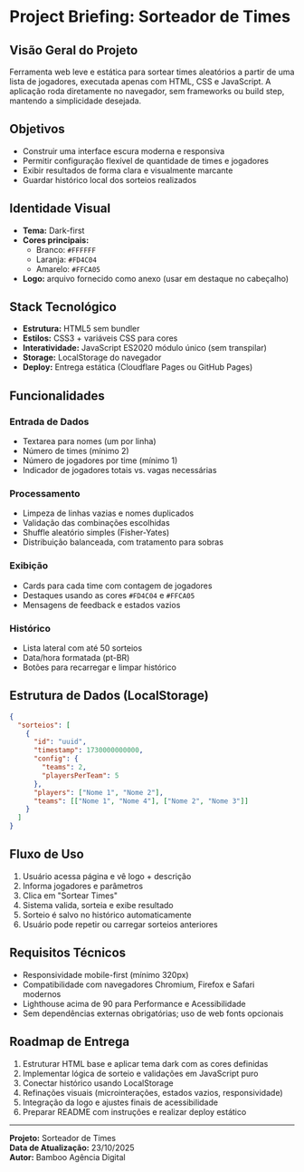 # Project Briefing: Sorteador de Times

## Visão Geral do Projeto
Ferramenta web leve e estática para sortear times aleatórios a partir de uma lista de jogadores, executada apenas com HTML, CSS e JavaScript. A aplicação roda diretamente no navegador, sem frameworks ou build step, mantendo a simplicidade desejada.

## Objetivos
- Construir uma interface escura moderna e responsiva
- Permitir configuração flexível de quantidade de times e jogadores
- Exibir resultados de forma clara e visualmente marcante
- Guardar histórico local dos sorteios realizados

## Identidade Visual
- **Tema:** Dark-first
- **Cores principais:**
  - Branco: `#FFFFFF`
  - Laranja: `#FD4C04`
  - Amarelo: `#FFCA05`
- **Logo:** arquivo fornecido como anexo (usar em destaque no cabeçalho)

## Stack Tecnológico
- **Estrutura:** HTML5 sem bundler
- **Estilos:** CSS3 + variáveis CSS para cores
- **Interatividade:** JavaScript ES2020 módulo único (sem transpilar)
- **Storage:** LocalStorage do navegador
- **Deploy:** Entrega estática (Cloudflare Pages ou GitHub Pages)

## Funcionalidades

### Entrada de Dados
- Textarea para nomes (um por linha)
- Número de times (mínimo 2)
- Número de jogadores por time (mínimo 1)
- Indicador de jogadores totais vs. vagas necessárias

### Processamento
- Limpeza de linhas vazias e nomes duplicados
- Validação das combinações escolhidas
- Shuffle aleatório simples (Fisher-Yates)
- Distribuição balanceada, com tratamento para sobras

### Exibição
- Cards para cada time com contagem de jogadores
- Destaques usando as cores `#FD4C04` e `#FFCA05`
- Mensagens de feedback e estados vazios

### Histórico
- Lista lateral com até 50 sorteios
- Data/hora formatada (pt-BR)
- Botões para recarregar e limpar histórico

## Estrutura de Dados (LocalStorage)

```json
{
  "sorteios": [
    {
      "id": "uuid",
      "timestamp": 1730000000000,
      "config": {
        "teams": 2,
        "playersPerTeam": 5
      },
      "players": ["Nome 1", "Nome 2"],
      "teams": [["Nome 1", "Nome 4"], ["Nome 2", "Nome 3"]]
    }
  ]
}
```

## Fluxo de Uso
1. Usuário acessa página e vê logo + descrição
2. Informa jogadores e parâmetros
3. Clica em "Sortear Times"
4. Sistema valida, sorteia e exibe resultado
5. Sorteio é salvo no histórico automaticamente
6. Usuário pode repetir ou carregar sorteios anteriores

## Requisitos Técnicos
- Responsividade mobile-first (mínimo 320px)
- Compatibilidade com navegadores Chromium, Firefox e Safari modernos
- Lighthouse acima de 90 para Performance e Acessibilidade
- Sem dependências externas obrigatórias; uso de web fonts opcionais

## Roadmap de Entrega
1. Estruturar HTML base e aplicar tema dark com as cores definidas
2. Implementar lógica de sorteio e validações em JavaScript puro
3. Conectar histórico usando LocalStorage
4. Refinações visuais (microinterações, estados vazios, responsividade)
5. Integração da logo e ajustes finais de acessibilidade
6. Preparar README com instruções e realizar deploy estático

---

**Projeto:** Sorteador de Times  
**Data de Atualização:** 23/10/2025  
**Autor:** Bamboo Agência Digital
